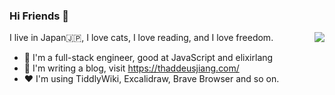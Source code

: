 ### Hi Friends 👋

<img align="right" src="https://github-readme-stats.vercel.app/api?username=thaddeusjiang&show_icons=true&icon_color=00a8a6&text_color=00a8a6&bg_color=ffffff&hide_title=true" />

I live in Japan🇯🇵, I love cats, I love reading, and I love freedom.

- 👤 I'm a full-stack engineer, good at JavaScript and elixirlang
- 📝 I'm writing a blog, visit https://thaddeusjiang.com/
- ❤️ I'm using TiddlyWiki, Excalidraw, Brave Browser and so on.


<!--
**ThaddeusJiang/ThaddeusJiang** is a ✨ _special_ ✨ repository because its `README.md` (this file) appears on your GitHub profile.

Here are some ideas to get you started:

- 🔭 I’m currently working on ...
- 🌱 I’m currently learning ...
- 👯 I’m looking to collaborate on ...
- 🤔 I’m looking for help with ...
- 💬 Ask me about ...
- 📫 How to reach me: ...
- 😄 Pronouns: ...
- ⚡ Fun fact: ...
-->
